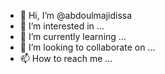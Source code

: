 - 👋 Hi, I’m @abdoulmajidissa
- 👀 I’m interested in ...
- 🌱 I’m currently learning ...
- 💞️ I’m looking to collaborate on ...
- 📫 How to reach me ...

<!---
abdoulmajidissa/abdoulmajidissa is a ✨ special ✨ repository because its `README.md` (this file) appears on your GitHub profile.
You can click the Preview link to take a look at your changes.
--->
